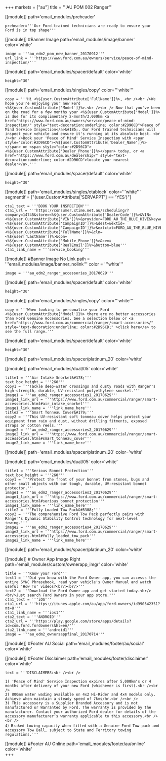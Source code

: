 +++
markets = ["au"]
title = '''AU POM 002 Ranger'''

[[module]]
path='email_modules/preheader'

	preheader='''Our Ford-trained technicians are ready to ensure your Ford is in top shape'''
    

[[module]] #Banner Image
path='email_modules/image/banner'
color='white'

	image = '''au_edm2_pom_new_banner_20170912'''
	url_link = '''https://www.ford.com.au/owners/service/peace-of-mind-inspection/'''
    
[[module]]
path='email_modules/spacer/default'
color='white'

	height="30"
    
[[module]]
path='email_modules/singles/copy'
color='''white'''

	copy = '''Hi <%${user.CustomAttribute['FullName']}%>, <br /><br />We hope you're enjoying your new Ford <%${user.CustomAttribute['Model']}%>.<br /><br /> Now that you've been on the road for a few months your <%${user.CustomAttribute['Model']}%> is due for its complimentary 2-month/3,000km <a href="https://www.ford.com.au/owners/service/peace-of-mind-inspection/" style="text-decoration:underline; color:#2D96CD">Peace of Mind Service Inspection</a>&#185;. Our Ford trained technicians will inspect your vehicle and ensure it's running at its absolute best. <br /><br />Book your 'Peace of Mind' Service Inspection with <span style="color:#2D96CD"><%${user.CustomAttribute['Dealer_Name']}%></span> on <span style="color:#2D96CD"><%${user.CustomAttribute['Dealer_Phone']}%></span> today, or <a href="https://www.ford.com.au/dealership/" style="text-decoration:underline; color:#2D96CD">locate your nearest dealer</a>.'''
    
[[module]]
path='email_modules/spacer/default'
color='white'

	height="30"
    
[[module]]
path='email_modules/singles/ctablock'
color='''white'''
segmentif = ["(user.CustomAttribute['SERVAPPT'] == 'YES')"]

	cta1_text = '''BOOK YOUR INSPECTION'''
	cta1_url = '''https://consumer.xtime.net.au/scheduling/?company=14745&store=<%${user.CustomAttribute['DealerCode']}%>&VIN=<%${user.CustomAttribute['VIN']}%>&provider=FORD_AU_THE_BLUE_HIVE&keyword=<%${user.CustomAttribute['CampaignID']}%>&dest=&extid=<%${user.CustomAttribute['CampaignID']}%>&extctxt=FORD_AU_THE_BLUE_HIVE&cfn=<%${user.CustomAttribute['FullName']}%>&cln=<%${user['LastName']}%>&cpn=<%${user.CustomAttribute['Mobile_Phone']}%>&cem=<%${user.CustomAttribute['RealEmail']}%>&button=blue'''
	cta1_link_name = '''service_booking'''
    
[[module]] #Banner Image No Link
path = '''email_modules/image/banner_nolink'''
color = '''white'''

	image = '''au_edm2_ranger_accessories_20170629'''

[[module]]
path='email_modules/spacer/default'
color='white'

	height="30"

[[module]]
path='email_modules/singles/copy'
color='''white'''

	copy = '''When looking to personalise your Ford <%${user.CustomAttribute['Model']}%> there are no better accessories than Ford Genuine Accessories. See a selection below or <a href="https://www.ford.com.au/commercial/ranger/smart-accessories/" style="text-decoration:underline; color:#2D96CD;" >click here</a> to see the full range.'''    
    
[[module]]
path='email_modules/spacer/default'
color='white'

	height="30"

[[module]]
path='email_modules/spacer/platinum_20'
color='white'

[[module]]
path='email_modules/dual/05'
color='white'

	title1 = '''Air Intake Snorkel&#178;'''
	text_box_height = '''260'''
	copy1 = '''Tackle deep-water crossings and dusty roads with Ranger's high-strength, durable, UV-resistant polyethylene snorkel.'''
	image1 = '''au_edm2_ranger_accessories1_20170629'''
	image1_link_url = '''https://www.ford.com.au/commercial/ranger/smart-accessories.html#air_intake_snorkel'''
	image1_link_name = '''link_name_here'''
	title2 = '''Smart Tonneau Cover&#179;'''
	copy2 = '''This UV-resistant soft tonneau cover helps protect your equipment from rain and dust, without drilling fitments, exposed straps or cotton reels.'''
	image2 = '''au_edm2_ranger_accessories2_20170629'''
	image2_link_url = '''https://www.ford.com.au/commercial/ranger/smart-accessories.html#smart_tonneau_cover'''
	image2_link_name = '''link_name_here'''

[[module]]
path='email_modules/spacer/platinum_20'
color='white'

[[module]]
path='email_modules/dual/05'
color='white'

	title1 = '''Serious Bonnet Protection'''
	text_box_height = '''260'''
	copy1 = '''Protect the front of your bonnet from stones, bugs and other small objects with our tough, durable, UV-resistant bonnet protector.'''
	image1 = '''au_edm2_ranger_accessories3_20170629'''
	image1_link_url = '''https://www.ford.com.au/commercial/ranger/smart-accessories.html#serious_bonnet_protection'''
	image1_link_name = '''link_name_here'''
	title2 = '''Fully Loaded Tow Pack&#8308;'''
	copy2 = '''The comprehensive Ford Tow Pack perfectly pairs with Ranger's Dynamic Stability Control technology for next-level towing.'''
	image2 = '''au_edm2_ranger_accessories4_20170629'''
	image2_link_url = '''https://www.ford.com.au/commercial/ranger/smart-accessories.html#fully_loaded_tow_pack'''
	image2_link_name = '''link_name_here'''

[[module]]
path='email_modules/spacer/platinum_20'
color='white'

[[module]] # Owner App Image Right
path='email_modules/custom/ownerapp_imgr'
color='white'

	title = '''Know your Ford'''
	text1 = '''Did you know with the Ford Owner app, you can accesss the entire SYNC Phrasebook, read your vehicle's Owner Manual and watch useful 'How To' videos?<br/><br/>'''
	text2 = '''Download the Ford Owner app and get started today.<br/><br/>Just search Ford Owners in your app store.'''
	cta1_text = '''iOS'''
	cta1_url = '''https://itunes.apple.com/au/app/ford-owners/id990342351?mt=8'''
	cta1_link_name = '''ios1'''
	cta2_text = '''ANDROID'''
	cta2_url = '''https://play.google.com/store/apps/details?id=com.ford.fordowners&hl=en/'''
	cta2_link_name = '''android1'''
	image = '''au_edm2_ownersappfinal_20170714'''

[[module]] #Footer AU Social
path='email_modules/footer/au/social'
    color='white'

[[module]] #Footer Disclaimer 
path='email_modules/footer/disclaimer'
color='white'

	text = '''DISCLAIMERS:<br /><br />

    1) 'Peace of Mind' Service Inspection expires after 5,000km's or 4 months after delivery of your new Ford (whichever is first).<br /><br />
    2) 800mm water wading available on 4x2 Hi-Rider and 4x4 models only. Achieve when maintain a steady speed of 7kms/hr.<br /><br />
    3) This accessory is a Supplier Branded Accessory and is not manufactured or Warranted by Ford. The warranty is provided by the manufacturer. Contact your authorized Ford dealer for details of the accessory manufacturer’s warranty applicable to this accessory.<br /><br />
    4）Braked towing capacity when fitted with a Genuine Ford Tow pack and accessory Tow Ball, subject to State and Territory towing regulations.'''

[[module]] #Footer AU Online
path='email_modules/footer/au/online'
color='white'    
+++